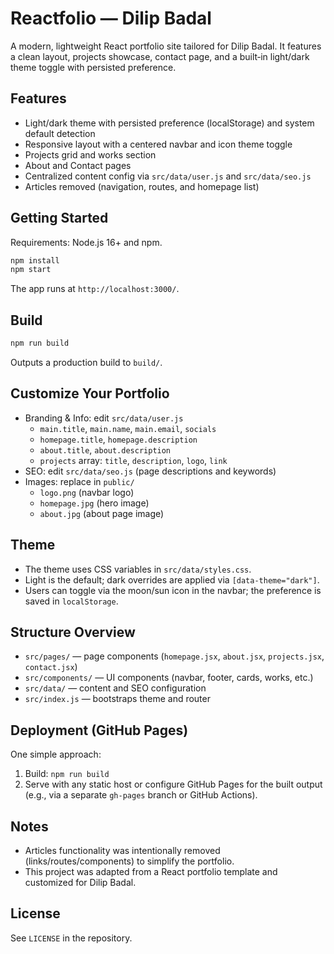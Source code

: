 # Reactfolio — Dilip Badal

A modern, lightweight React portfolio site tailored for Dilip Badal. It features a clean layout, projects showcase, contact page, and a built‑in light/dark theme toggle with persisted preference.

## Features

-   Light/dark theme with persisted preference (localStorage) and system default detection
-   Responsive layout with a centered navbar and icon theme toggle
-   Projects grid and works section
-   About and Contact pages
-   Centralized content config via `src/data/user.js` and `src/data/seo.js`
-   Articles removed (navigation, routes, and homepage list)

## Getting Started

Requirements: Node.js 16+ and npm.

```bash
npm install
npm start
```

The app runs at `http://localhost:3000/`.

## Build

```bash
npm run build
```

Outputs a production build to `build/`.

## Customize Your Portfolio

-   Branding & Info: edit `src/data/user.js`
    -   `main.title`, `main.name`, `main.email`, `socials`
    -   `homepage.title`, `homepage.description`
    -   `about.title`, `about.description`
    -   `projects` array: `title`, `description`, `logo`, `link`
-   SEO: edit `src/data/seo.js` (page descriptions and keywords)
-   Images: replace in `public/`
    -   `logo.png` (navbar logo)
    -   `homepage.jpg` (hero image)
    -   `about.jpg` (about page image)

## Theme

-   The theme uses CSS variables in `src/data/styles.css`.
-   Light is the default; dark overrides are applied via `[data-theme="dark"]`.
-   Users can toggle via the moon/sun icon in the navbar; the preference is saved in `localStorage`.

## Structure Overview

-   `src/pages/` — page components (`homepage.jsx`, `about.jsx`, `projects.jsx`, `contact.jsx`)
-   `src/components/` — UI components (navbar, footer, cards, works, etc.)
-   `src/data/` — content and SEO configuration
-   `src/index.js` — bootstraps theme and router

## Deployment (GitHub Pages)

One simple approach:

1. Build: `npm run build`
2. Serve with any static host or configure GitHub Pages for the built output (e.g., via a separate `gh-pages` branch or GitHub Actions).

## Notes

-   Articles functionality was intentionally removed (links/routes/components) to simplify the portfolio.
-   This project was adapted from a React portfolio template and customized for Dilip Badal.

## License

See `LICENSE` in the repository.
